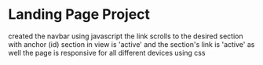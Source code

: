 # Landing Page Project
created the navbar using javascript
the link scrolls to the desired section with anchor (id)
section in view is  'active'  and the section's link is 'active' as well
the page is responsive for all different devices using css

